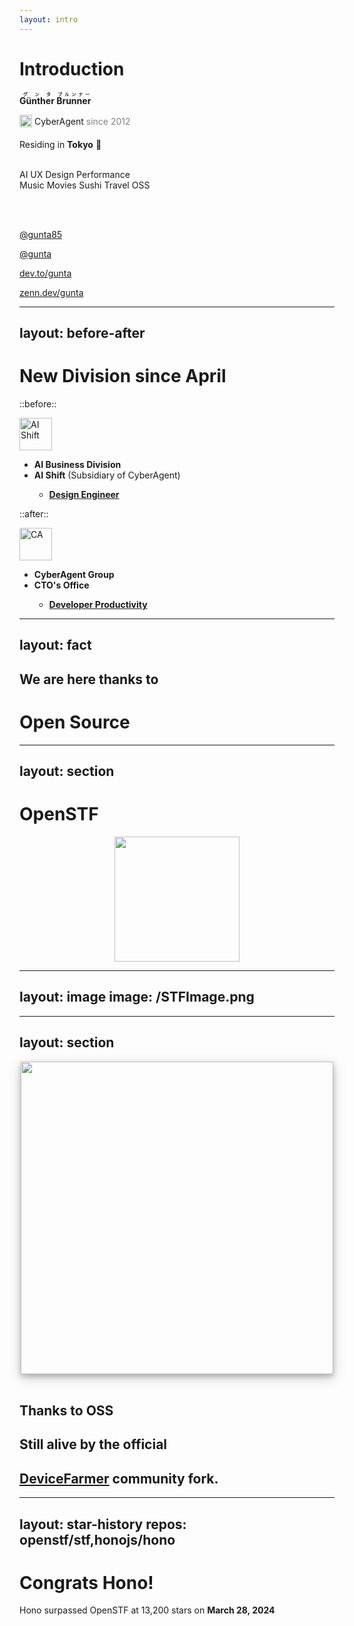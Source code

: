 ```yaml
---
layout: intro
---
```


# Introduction
 
 <fluent-emoji-person-light /> **<ruby>Günther<rt>グンタ</rt></ruby> <ruby>Brunner<rt>ブルンナー</rt></ruby>**

<img src="/CALogo.svg" alt="CA" width="20px" height="20px" style="display: inline-block; vertical-align: middle; margin-bottom: 5px;" /> CyberAgent <span style="color: gray;">since 2012</span>
<br>

<twemoji-flag-japan /> Residing in **Tokyo** 🗼 
<br>
<br>

<flat-color-icons-like /> <logos-openai-icon /> AI <majesticons-ux-circle-line /> UX <logos-figma /> Design <emojione-v1-lightning-mood /> Performance
<br>
<logos-spotify-icon /> Music <logos-netflix-icon /> Movies <noto-sushi /> Sushi <material-symbols-travel class="text-blue-400" /> Travel <logos-opensource /> OSS

<br>
<br>

<fa6-brands-square-x-twitter /> [@gunta85](https://twitter.com/gunta85)
<br>

<carbon-logo-github /> [@gunta](https://github.com/gunta)
<br>

<skill-icons-devto-light /> [dev.to/gunta](https://dev.to/gunta)
<br>

<simple-icons-zenn class="text-blue-400"/> [zenn.dev/gunta](https://zenn.dev/gunta)


---
layout: before-after
---

# <mdi-new-box class="text-green-500" /> New Division since April

::before::
<br />
<div style="display: flex; align-items: center; justify-content: flex-start; height: 52px;">
  <img src="/AIShiftLogo.png" alt="AI Shift" width="52px" height="52px" style="object-fit: contain;" />
</div>

-  **AI Business Division** 
  - <mdi-refresh class="text-green-500" />  **AI Shift** (Subsidiary of CyberAgent)
    - <mdi-palette class="text-pink-500" />  [**Design Engineer**](https://vercel.com/blog/design-engineering-at-vercel)

::after::
<br />
<div style="display: flex; align-items: center; justify-content: flex-start; height: 52px;">
  <img src="/CALogo.svg" alt="CA" width="52px" height="52px" style="object-fit: contain;" />
</div>

-  **CyberAgent Group** 
  - <mdi-office-building class="text-orange-500" /> **CTO's Office** 
    - <carbon-development class="text-teal-500" /> [**Developer Productivity**](https://site.developerproductivity.dev/)




---
layout: fact
---
## We are here thanks to 
# <logos-opensource /> Open Source

---
layout: section
---

# OpenSTF

<div style="display: flex; justify-content: center;">
  <img src="https://avatars.githubusercontent.com/u/12196621" width="200px" />
</div>

---
layout: image
image: /STFImage.png
---


---
layout: section
---

<div style="display: flex; justify-content: center;">
  <img src="/STFUsage.gif" width="500px" style="box-shadow: 0 4px 8px 0 rgba(0, 0, 0, 0.2), 0 6px 20px 0 rgba(0, 0, 0, 0.19);" />
</div>

<br />

## Thanks to <logos-opensource /> OSS
## <mdi-heart-pulse class="text-red-500 animate-pulse" /> Still alive by the official 
## [<mdi-source-fork /> DeviceFarmer](https://github.com/DeviceFarmer/stf) community fork.

---
layout: star-history
repos: openstf/stf,honojs/hono
---
# <mdi-party-popper class="text-yellow-400" /> Congrats Hono!


<logos-hono /> Hono surpassed OpenSTF at <mdi-github-face />  13,200 stars <span style=""><mdi-star-outline /></span>on <mdi-calendar /> **March 28, 2024**


